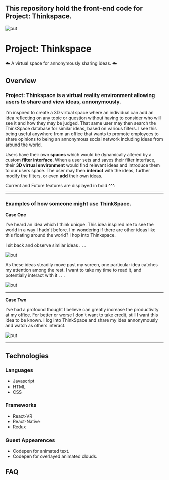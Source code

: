 ## This repository hold the front-end code for Project: Thinkspace.



![out](https://user-images.githubusercontent.com/27021764/34580061-87fc5ace-f159-11e7-8453-272fbda16a4b.png)
# Project: Thinkspace
:cloud: A virtual space for annonymously sharing ideas. :cloud:

## Overview
 
### Project: Thinkspace is a virtual reality environment allowing users to share and view ideas, annonymously.

I'm inspired to create a 3D virtual space where an individual can add an idea reflecting on any topic or question without having to consider who will see it and how they may be judged. That same user may then search the ThinkSpace database for similar ideas, based on various filters. I see this being useful anywhere from an office that wants to promote employees to share opinions to being an annonymous social network including ideas from around the world.

Users have their own **spaces** which would be dynamically altered by a custom **filter interface**. When a user sets and saves their filter interface, their **3D virtual environment** would find relevant ideas and introduce them to our users space. The user may then **interact** with the ideas, further modify the filters, or even **add** their own ideas. 

Current and Future features are displayed in bold ^^^.

------------------------------------------------------------------------------------
### Examples of how someone might use ThinkSpace.

**Case One**

I've heard an idea which I think unique. This idea inspired me to see the world in a way I hadn't before. I'm wondering if there are other ideas like this floating around the world? I hop into Thinkspace.

I sit back and observe similar ideas . . .

![out](https://user-images.githubusercontent.com/27021764/34579187-f1b288c0-f155-11e7-83f3-0c18b24929a1.gif)

As these ideas steadily move past my screen, one particular idea catches my attention among the rest. I want to take my time to read it, and potentially interact with it . . . 

![out](https://user-images.githubusercontent.com/27021764/34580783-30235052-f15c-11e7-8ec8-2ade21c7d7d2.gif)

------------------------------------------------------------------------------------
**Case Two**

I've had a profound thought I believe can greatly increase the productivity at my office. For better or worse I don't want to take credit, still I want this idea to be known. I log into ThinkSpace and share my idea annonymously and watch as others interact. 

![out](https://user-images.githubusercontent.com/27021764/34581609-16e916a0-f15f-11e7-9209-d9babab4cd9e.gif)

------------------------------------------------------------------------------------

## Technologies

### Languages
* Javascript
* HTML
* CSS

### Frameworks
* React-VR
* React-Native
* Redux

### Guest Appearences
* Codepen for animated text.
* Codepen for overlayed animated clouds.

## FAQ


